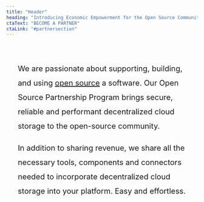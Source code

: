 ```yaml
---
title: "Header"
heading: "Introducing Economic Empowerment for the Open Source Community"
ctaText: "BECOME A PARTNER"
ctaLink: "#partnersection"
---
```


<div class='col-xs-12 col-sm-12 col-md-12 col-lg-12 text-center' style='font-size: 20px;line-height:38px;padding:6%;'>
<p>We are passionate about supporting, building, and using 
<a href='/open-source/'>open source</a> a software. Our Open Source Partnership Program brings secure, reliable and performant decentralized cloud storage to the open-source community.</p>
<div class='spacer20'></div>
<p>In addition to sharing revenue, we share all the necessary tools, components and connectors needed to incorporate decentralized cloud storage into your platform. Easy and effortless.</p>
<div class='spacer20'></div>